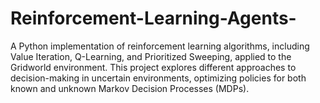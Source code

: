 # Reinforcement-Learning-Agents-
A Python implementation of reinforcement learning algorithms, including Value Iteration, Q-Learning, and Prioritized Sweeping, applied to the Gridworld environment. This project explores different approaches to decision-making in uncertain environments, optimizing policies for both known and unknown Markov Decision Processes (MDPs).
